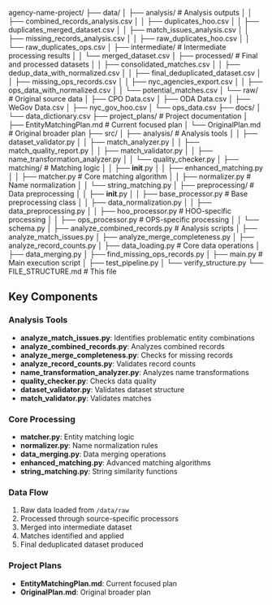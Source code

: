agency-name-project/
├── data/
│   ├── analysis/                    # Analysis outputs
│   │   ├── combined_records_analysis.csv
│   │   ├── duplicates_hoo.csv
│   │   ├── duplicates_merged_dataset.csv
│   │   ├── match_issues_analysis.csv
│   │   ├── missing_records_analysis.csv
│   │   ├── raw_duplicates_hoo.csv
│   │   └── raw_duplicates_ops.csv
│   ├── intermediate/               # Intermediate processing results
│   │   └── merged_dataset.csv
│   ├── processed/                  # Final and processed datasets
│   │   ├── consolidated_matches.csv
│   │   ├── dedup_data_with_normalized.csv
│   │   ├── final_deduplicated_dataset.csv
│   │   ├── missing_ops_records.csv
│   │   ├── nyc_agencies_export.csv
│   │   ├── ops_data_with_normalized.csv
│   │   └── potential_matches.csv
│   └── raw/                        # Original source data
│       ├── CPO Data.csv
│       ├── ODA Data.csv
│       ├── WeGov Data.csv
│       ├── nyc_gov_hoo.csv
│       └── ops_data.csv
├── docs/
│   └── data_dictionary.csv
├── project_plans/                  # Project documentation
│   ├── EntityMatchingPlan.md       # Current focused plan
│   └── OriginalPlan.md             # Original broader plan
├── src/
│   ├── analysis/                   # Analysis tools
│   │   ├── dataset_validator.py
│   │   ├── match_analyzer.py
│   │   ├── match_quality_report.py
│   │   ├── match_validator.py
│   │   ├── name_transformation_analyzer.py
│   │   └── quality_checker.py
│   ├── matching/                   # Matching logic
│   │   ├── __init__.py
│   │   ├── enhanced_matching.py
│   │   ├── matcher.py             # Core matching algorithm
│   │   ├── normalizer.py          # Name normalization
│   │   └── string_matching.py
│   ├── preprocessing/              # Data preprocessing
│   │   ├── __init__.py
│   │   ├── base_processor.py      # Base preprocessing class
│   │   ├── data_normalization.py
│   │   ├── data_preprocessing.py
│   │   ├── hoo_processor.py       # HOO-specific processing
│   │   ├── ops_processor.py       # OPS-specific processing
│   │   └── schema.py
│   ├── analyze_combined_records.py # Analysis scripts
│   ├── analyze_match_issues.py
│   ├── analyze_merge_completeness.py
│   ├── analyze_record_counts.py
│   ├── data_loading.py            # Core data operations
│   ├── data_merging.py
│   ├── find_missing_ops_records.py
│   ├── main.py                    # Main execution script
│   ├── test_pipeline.py
│   └── verify_structure.py
└── FILE_STRUCTURE.md              # This file

## Key Components

### Analysis Tools
- **analyze_match_issues.py**: Identifies problematic entity combinations
- **analyze_combined_records.py**: Analyzes combined records
- **analyze_merge_completeness.py**: Checks for missing records
- **analyze_record_counts.py**: Validates record counts
- **name_transformation_analyzer.py**: Analyzes name transformations
- **quality_checker.py**: Checks data quality
- **dataset_validator.py**: Validates dataset structure
- **match_validator.py**: Validates matches

### Core Processing
- **matcher.py**: Entity matching logic
- **normalizer.py**: Name normalization rules
- **data_merging.py**: Data merging operations
- **enhanced_matching.py**: Advanced matching algorithms
- **string_matching.py**: String similarity functions

### Data Flow
1. Raw data loaded from `/data/raw`
2. Processed through source-specific processors
3. Merged into intermediate dataset
4. Matches identified and applied
5. Final deduplicated dataset produced

### Project Plans
- **EntityMatchingPlan.md**: Current focused plan
- **OriginalPlan.md**: Original broader plan
